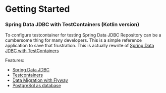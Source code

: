 # Getting Started

### Spring Data JDBC with TestContainers (Kotlin version)
To configure testcontainer for testing Spring Data JDBC Repository can be a cumbersome thing for many developers.
This is a simple reference application to save that frustration.
This is actually rewrite of [Spring Data JDBC with TestContainers](https://github.com/neo182/spring-data-jdbc-testcontainer/) 

Features:
* [Spring Data JDBC](https://docs.spring.io/spring-data/jdbc/docs/current/reference/html/)
* [Testcontainers](https://www.testcontainers.org/)
* [Data Migration with Flyway](https://flywaydb.org/)
* [PostgreSql as database](https://www.postgresql.org/)


